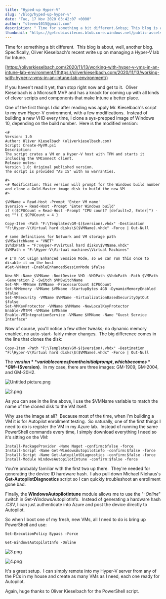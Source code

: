 ```yaml
---
title: "Hyped-up Hyper-V"
slug: "/blog/hyped-up-hyper-v"
date: "Tue, 17 Nov 2020 03:42:07 +0000"
author: "stevew1015@gmail.com"
description: " Time for something a bit different.&nbsp; This blog is about, well, another blog.&nbsp; Specifically, Oliver Kieselbach's recent write up on managing a Hyper-V lab for Intune.https://oliverkieselbach.com/2020/11/13/working-with-hyper-v-vms-in-an-intune-lab-environment/If you haven't read it yet, than stop right now and get to it.&nbsp; Oliver Kieselbach is a Microsoft MVP and has a"
thumbnail: "https://getrubixsitecms.blob.core.windows.net/public-assets/content/v1/logo512.png"
---
```


Time for something a bit different.  This blog is about, well, another blog.  Specifically, Oliver Kieselbach's recent write up on managing a Hyper-V lab for Intune.

[https://oliverkieselbach.com/2020/11/13/working-with-hyper-v-vms-in-an-intune-lab-environment/](https://oliverkieselbach.com/2020/11/13/working-with-hyper-v-vms-in-an-intune-lab-environment/)

If you haven't read it yet, than stop right now and get to it.  Oliver Kieselbach is a Microsoft MVP and has a knack for coming up with all kinds of clever scripts and components that make Intune a better place. 

One of the first things I did after reading was apply Mr. Kieselbach's script to my own Hyper-V environment, with a few modifications.  Instead of building a new VHD every time, I clone a sys-prepped image of Windows 10, depending on the build number.  Here is the modified version:

```
<#
Version: 1.0
Author: Oliver Kieselbach (oliverkieselbach.com)
Script: Create-MyVM.ps1
Description:
The script crates a VM on a Hyper-V host with TPM and starts it including the VMConnect client. 
Release notes:
Version 1.0: Original published version. 
The script is provided "AS IS" with no warranties.

#>
<# Modification: This version will prompt for the Windows build number and clone a Gold-Master image disk to build the new VM
#>

$VMName = Read-Host -Prompt 'Enter VM name'
$version = Read-Host -Prompt 'Enter Windows build'
if (($CPUCount = Read-Host -Prompt "CPU count? [default=2, Enter]") -eq "") { $CPUCount = 4 } 

Copy-Item -Path "F:\Templates\GM-$($version).vhdx" -Destination "F:\Hyper-V\Virtual hard disks\$($VMName).vhdx" -Force | Out-Null
 
# some definitions for Network and VM storage path
$VMSwitchName = "VNET"
$VhdxPath = "F:\Hyper-V\Virtual hard disks\$VMName.vhdx"
$VMPath = "F:\Hyper-V\Virtual machines\Virtual Machines"
 
# I'm not usign Enhanced Session Mode, so we can run this once to disable it on the host
#Set-VMHost -EnableEnhancedSessionMode $false
 
New-VM -Name $VMName -BootDevice VHD -VHDPath $VhdxPath -Path $VMPath -Generation 2 -Switch $VMSwitchName
Set-VM -VMName $VMName -ProcessorCount $CPUCount
Set-VMMemory -VMName $VMName -StartupBytes 4GB -DynamicMemoryEnabled $false
Set-VMSecurity -VMName $VMName -VirtualizationBasedSecurityOptOut $false
Set-VMKeyProtector -VMName $VMName -NewLocalKeyProtector
Enable-VMTPM -VMName $VMName
Enable-VMIntegrationService -VMName $VMName -Name "Guest Service Interface"
```

Now of course, you'll notice a few other tweaks; no dynamic memory enabled, no auto-start- fairly minor changes.  The big difference comes in the line that clones the disk:

```
Copy-Item -Path "F:\Templates\GM-$($version).vhdx" -Destination "F:\Hyper-V\Virtual hard disks\$($VMName).vhdx" -Force | Out-Null
```

The **$version** variable comes from the initial prompt, which becomes **GM-$($version)**.  In my case, there are three images: GM-1909, GM-2004, and GM-20H2. 

![Untitled picture.png](https://getrubixsitecms.blob.core.windows.net/public-assets/content/v1/5dd365a31aa1fd743bc30b8e/1605583898044-20FY2K0R1B7ATQE1599A/Untitled+picture.png)

![2.png](https://getrubixsitecms.blob.core.windows.net/public-assets/content/v1/5dd365a31aa1fd743bc30b8e/1605583937392-JN0HD6IPKINOCFFX60JF/2.png)

As you can see in the line above, I use the $VMName variable to match the name of the cloned disk to the VM itself. 

Why use the image at all?  Because most of the time, when I'm building a VM it is for Autopilot enrollment testing.  So naturally, one of the first things I need to do is register the VM in my Azure lab.  Instead of running the same PowerShell commands every time, I simply download everything I need so it's sitting on the VM:

```
Install-PackageProvider -Name Nuget -confirm:$false -force
Install-Script -Name Get-WindowsAutopilotinfo -confirm:$false -force
Install-Script -Name Get-AutopilotDiagnostics -confirm:$false -force
Install-Module WindowsAutopilotIntune -confirm:$false -force
```

You're probably familiar with the first two up there.  They're needed for generating the device ID hardware hash.  I also pull down Michael Niehaus's **Get-AutopilotDiagnostics** script so I can quickly troubleshoot an enrollment gone bad.

Finally, the **WindowsAutopilotIntune** module allows me to use the "_\-Online_" switch in Get-WindowsAutopilotInfo.  Instead of generating a hardware hash .CSV, I can just authenticate into Azure and post the device directly to Autopilot.

So when I boot one of my fresh, new VMs, all I need to do is bring up PowerShell and use:

```
Set-ExecutionPolicy Bypass -Force 
```

```
Get-WindowsAutopilotInfo -Online
```

![3.png](https://getrubixsitecms.blob.core.windows.net/public-assets/content/v1/5dd365a31aa1fd743bc30b8e/1605584065212-SC1969Q1TLUN2MKY9YVA/3.png)

![4.png](https://getrubixsitecms.blob.core.windows.net/public-assets/content/v1/5dd365a31aa1fd743bc30b8e/1605584091337-N75F82KSCBW6QSMXSPDS/4.png)

It's a great setup.  I can simply remote into my Hyper-V server from any of the PCs in my house and create as many VMs as I need, each one ready for Autopilot.

Again, huge thanks to Oliver Kieselbach for the PowerShell script.
